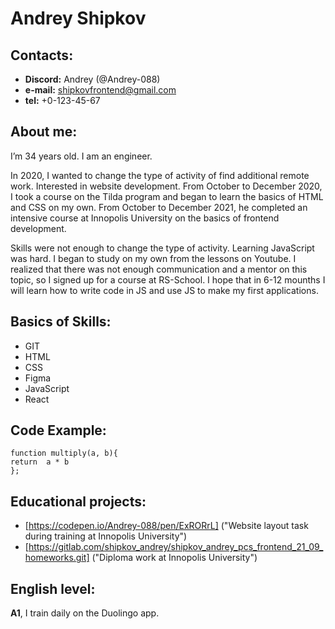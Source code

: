 
# Andrey Shipkov
## Contacts:
 - **Discord:** Andrey (@Andrey-088)
 - **e-mail:** shipkovfrontend@gmail.com
 - **tel:** +0-123-45-67

## About me:
I’m 34 years old. I am an engineer. 

In 2020, I wanted to change the type of activity of find additional remote work. Interested in website development. From October to December 2020, I took a course on the Tilda program and began to learn the basics of HTML and CSS on my own. From October to December 2021, he completed an intensive course at Innopolis University on the basics of frontend development.

Skills were not enough to change the type of activity. Learning JavaScript was hard. I began to study on my own from the lessons on Youtube. I realized that there was not enough communication and a mentor on this topic, so I signed up for a course at RS-School. I hope that in 6-12 mounths I will learn how to write code in JS and use JS to make my first applications.

## Basics of Skills:
 * GIT
 * HTML
 * CSS
 * Figma
 * JavaScript
 * React

## Code Example:

```
function multiply(a, b){
return  a * b
};
```

## Educational projects: 
 * [https://codepen.io/Andrey-088/pen/ExRORrL] ("Website layout task during training at Innopolis University")
 * [https://gitlab.com/shipkov_andrey/shipkov_andrey_pcs_frontend_21_09_homeworks.git] ("Diploma work at Innopolis University")

## English level: 
**A1**, I train daily on the Duolingo app.

